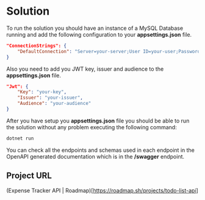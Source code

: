 # Solution
To run the solution you should have an instance of a MySQL Database running and add
the following configuration to your __appsettings.json__ file.
```json
"ConnectionStrings": {
    "DefaultConnection": "Server=your-server;User ID=your-user;Password=your-password;Database=your-database"
}
```

Also you need to add you JWT key, issuer and audience to the __appsettings.json__ file.
```json
"Jwt": {
    "Key": "your-key",
    "Issuer": "your-issuer",
    "Audience": "your-audience"
}
```

After you have setup you __appsettings.json__ file you should be able to run the solution
without any problem executing the following command:
```bash
dotnet run
```

You can check all the endpoints and schemas used in each endpoint in the OpenAPI generated
documentation which is in the **/swagger** endpoint.

## Project URL
(Expense Tracker API | Roadmap)[https://roadmap.sh/projects/todo-list-api]
